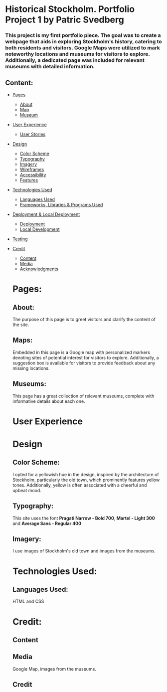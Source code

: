 # Historical Stockholm. Portfolio Project 1 by Patric Svedberg

### This project is my first portfolio piece. The goal was to create a webpage that aids in exploring Stockholm's history, catering to both residents and visitors. Google Maps were utilized to mark noteworthy locations and museums for visitors to explore. Additionally, a dedicated page was included for relevant museums with detailed information.


## Content:

* [Pages](#pages)
    * [About](#about)
    * [Map](#map)
    * [Museum](#museum)

* [User Experience](#UserExperience)
    * [User Stories](#UserStories)

* [Design](#Design)

    * [Color Scheme](#Color)
    * [Typography](#Typography)
    * [Imagery](#Imagery)
    * [Wireframes](#Wireframes)
    * [Accessibility](#Accessibility)
    * [Features](#Features)

* [Technologies Used](#TechUsed)
    * [Languages Used](#Languages )
    * [Frameworks, Libraries & Programs Used](#Frameworks)

* [Deployment & Local Deployment](#Deployment)
    * [Deployment](#Deployment)
    * [Local Development](#LocalDevelopment)

* [Testing](#Testing)


* [Credit](#Credit)
    * [Content](#Content)
    * [Media](#Media)
    * [Acknowledgments](#Acknowledgments)

    # Pages:
    ## About:
    The purpose of this page is to greet visitors and clarify the content of the site.

    ## Maps:
    Embedded in this page is a Google map with personalized markers denoting sites of potential interest for visitors to explore. Additionally, a suggestion box is available for visitors to provide feedback about any missing locations.

    ## Museums:
    This page has a great collection of relevant museums, complete with informative details about each one.

    # User Experience

    # Design

    ## Color Scheme:
    I opted for a yellowish hue in the design, inspired by the architecture of Stockholm, particularly the old town, which prominently features yellow tones. Additionally, yellow is often associated with a cheerful and upbeat mood.

    ## Typography:
    This site uses the font **Pragati Narrow - Bold 700**, **Martel - Light 300** and **Average Sans - Regular 400**

    ## Imagery:
    I use images of Stockholm's old town and images from the museums.

    # Technologies Used:

    ## Languages Used:
    HTML and CSS

    # Credit:
    ## Content
    ## Media
    Google Map, images from the museums.
    ## Credit




